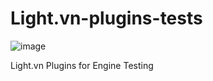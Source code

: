 # Light.vn-plugins-tests

![image](https://github.com/user-attachments/assets/c7d6146f-55fb-450f-9799-65867f74e61d)

Light.vn Plugins for Engine Testing
